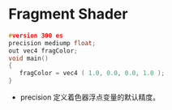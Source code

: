 # Fragment Shader

```c
#version 300 es                            
precision mediump float;                   
out vec4 fragColor;                        
void main()                                
{                                          
   fragColor = vec4 ( 1.0, 0.0, 0.0, 1.0 );
}       
```

- precision 定义着色器浮点变量的默认精度。

